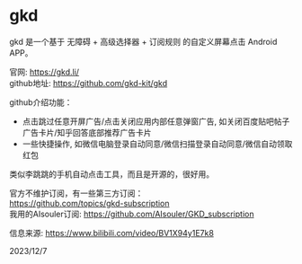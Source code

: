 # gkd

gkd 是一个基于 无障碍 + 高级选择器 + 订阅规则 的自定义屏幕点击 Android APP。  

官网: https://gkd.li/  
github地址: https://github.com/gkd-kit/gkd  

github介绍功能：  
- 点击跳过任意开屏广告/点击关闭应用内部任意弹窗广告, 如关闭百度贴吧帖子广告卡片/知乎回答底部推荐广告卡片
- 一些快捷操作, 如微信电脑登录自动同意/微信扫描登录自动同意/微信自动领取红包

类似李跳跳的手机自动点击工具，而且是开源的，很好用。  

官方不维护订阅，有一些第三方订阅：  
https://github.com/topics/gkd-subscription  
我用的AIsouler订阅: https://github.com/AIsouler/GKD_subscription  


信息来源: https://www.bilibili.com/video/BV1X94y1E7k8  


2023/12/7  
